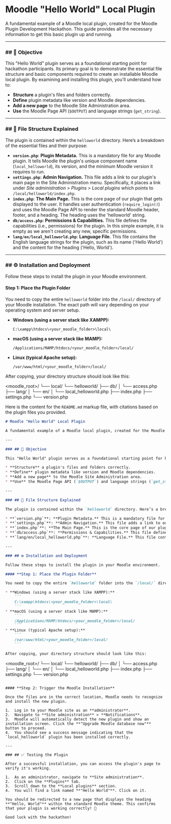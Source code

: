# Moodle "Hello World" Local Plugin

A fundamental example of a Moodle local plugin, created for the Moodle Plugin Development Hackathon. This guide provides all the necessary information to get this basic plugin up and running.

---

### ## 🎯 Objective

This "Hello World" plugin serves as a foundational starting point for hackathon participants. Its primary goal is to demonstrate the essential file structure and basic components required to create an installable Moodle local plugin. By examining and installing this plugin, you'll understand how to:

* **Structure** a plugin's files and folders correctly.
* **Define** plugin metadata like version and Moodle dependencies.
* **Add a new page** to the Moodle Site Administration area.
* **Use** the Moodle Page API (`$OUTPUT`) and language strings (`get_string`).

---

### ## 📂 File Structure Explained

The plugin is contained within the `helloworld` directory. Here’s a breakdown of the essential files and their purpose:

* **`version.php`**: **Plugin Metadata.** This is a mandatory file for any Moodle plugin. It tells Moodle the plugin's unique component name (`local_helloworld`), its version, and the minimum Moodle version it requires to run.
* **`settings.php`**: **Admin Navigation.** This file adds a link to our plugin's main page in the Site Administration menu. Specifically, it places a link under *Site administration > Plugins > Local plugins* which points to `/local/helloworld/index.php`.
* **`index.php`**: **The Main Page.** This is the core page of our plugin that gets displayed to the user. It handles user authentication (`require_login()`) and uses the Moodle Page API to render the standard Moodle header, footer, and a heading. The heading uses the 'helloworld' string.
* **`db/access.php`**: **Permissions & Capabilities.** This file defines the capabilities (i.e., permissions) for the plugin. In this simple example, it is empty as we aren't creating any new, specific permissions.
* **`lang/en/local_helloworld.php`**: **Language File.** This file contains the English language strings for the plugin, such as its name ('Hello World') and the content for the heading ('Hello, World').

---

### ## ⚙️ Installation and Deployment

Follow these steps to install the plugin in your Moodle environment.

#### **Step 1: Place the Plugin Folder**

You need to copy the entire `helloworld` folder into the `/local/` directory of your Moodle installation. The exact path will vary depending on your operating system and server setup.

* **Windows (using a server stack like XAMPP):**
    ```
    C:\xampp\htdocs\<your_moodle_folder>\local\
    ```
* **macOS (using a server stack like MAMP):**
    ```
    /Applications/MAMP/htdocs/<your_moodle_folder>/local/
    ```
* **Linux (typical Apache setup):**
    ```
    /var/www/html/<your_moodle_folder>/local/
    ```

After copying, your directory structure should look like this:

<moodle_root>/
└── local/
└── helloworld/
├── db/
│   └── access.php
├── lang/
│   └── en/
│       └── local_helloworld.php
├── index.php
├── settings.php
└── version.php


Here is the content for the `README.md` markup file, with citations based on the plugin files you provided.

````markdown
# Moodle "Hello World" Local Plugin

A fundamental example of a Moodle local plugin, created for the Moodle Plugin Development Hackathon. This guide provides all the necessary information to get this basic plugin up and running.

---

### ## 🎯 Objective

This "Hello World" plugin serves as a foundational starting point for hackathon participants. Its primary goal is to demonstrate the essential file structure and basic components required to create an installable Moodle local plugin. By examining and installing this plugin, you'll understand how to:

* **Structure** a plugin's files and folders correctly.
* **Define** plugin metadata like version and Moodle dependencies.
* **Add a new page** to the Moodle Site Administration area.
* **Use** the Moodle Page API (`$OUTPUT`) and language strings (`get_string`).

---

### ## 📂 File Structure Explained

The plugin is contained within the `helloworld` directory. Here’s a breakdown of the essential files and their purpose:

* **`version.php`**: **Plugin Metadata.** This is a mandatory file for any Moodle plugin. It tells Moodle the plugin's unique component name (`local_helloworld`), its version, and the minimum Moodle version it requires to run.
* **`settings.php`**: **Admin Navigation.** This file adds a link to our plugin's main page in the Site Administration menu. Specifically, it places a link under *Site administration > Plugins > Local plugins* which points to `/local/helloworld/index.php`.
* **`index.php`**: **The Main Page.** This is the core page of our plugin that gets displayed to the user. It handles user authentication (`require_login()`) and uses the Moodle Page API to render the standard Moodle header, footer, and a heading. The heading uses the 'helloworld' string.
* **`db/access.php`**: **Permissions & Capabilities.** This file defines the capabilities (i.e., permissions) for the plugin. In this simple example, it is empty as we aren't creating any new, specific permissions.
* **`lang/en/local_helloworld.php`**: **Language File.** This file contains the English language strings for the plugin, such as its name ('Hello World') and the content for the heading ('Hello, World').

---

### ## ⚙️ Installation and Deployment

Follow these steps to install the plugin in your Moodle environment.

#### **Step 1: Place the Plugin Folder**

You need to copy the entire `helloworld` folder into the `/local/` directory of your Moodle installation. The exact path will vary depending on your operating system and server setup.

* **Windows (using a server stack like XAMPP):**
    ```
    C:\xampp\htdocs\<your_moodle_folder>\local\
    ```
* **macOS (using a server stack like MAMP):**
    ```
    /Applications/MAMP/htdocs/<your_moodle_folder>/local/
    ```
* **Linux (typical Apache setup):**
    ```
    /var/www/html/<your_moodle_folder>/local/
    ```

After copying, your directory structure should look like this:
````

\<moodle\_root\>/
└── local/
└── helloworld/
├── db/
│   └── access.php
├── lang/
│   └── en/
│       └── local\_helloworld.php
├── index.php
├── settings.php
└── version.php

```

#### **Step 2: Trigger the Moodle Installation**

Once the files are in the correct location, Moodle needs to recognize and install the new plugin.

1.  Log in to your Moodle site as an **administrator**.
2.  Navigate to **Site administration** > **Notifications**.
3.  Moodle will automatically detect the new plugin and show an installation screen. Click the **"Upgrade Moodle database now"** button to proceed.
4.  You should see a success message indicating that the `local_helloworld` plugin has been installed correctly.

---

### ## ✅ Testing the Plugin

After a successful installation, you can access the plugin's page to verify it's working.

1.  As an administrator, navigate to **Site administration**.
2.  Click on the **Plugins** tab.
3.  Scroll down to the **Local plugins** section.
4.  You will find a link named **"Hello World"**. Click on it.

You should be redirected to a new page that displays the heading **"Hello, World"** within the standard Moodle theme. This confirms that your plugin is working correctly! 🎉

Good luck with the hackathon!
```

